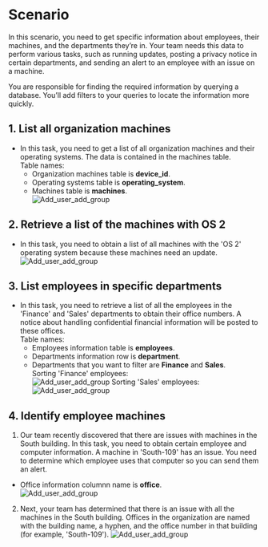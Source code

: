 # Scenario
In this scenario, you need to get specific information about employees, their machines, and the departments they’re in. Your team needs this data to perform various tasks, such as running updates, posting a privacy notice in certain departments, and sending an alert to an employee with an issue on a machine.

You are responsible for finding the required information by querying a database. You’ll add filters to your queries to locate the information more quickly.

## 1. List all organization machines
- In this task, you need to get a list of all organization machines and their operating systems. The data is contained in the machines table.<br>Table names:
  - Organization machines table  is **device_id**.
  - Operating systems table  is **operating_system**.
  - Machines table  is **machines**.<br>
![Add_user_add_group](link)

## 2. Retrieve a list of the machines with OS 2
- In this task, you need to obtain a list of all machines with the 'OS 2' operating system because these machines need an update.
![Add_user_add_group](link)

## 3. List employees in specific departments
- In this task, you need to retrieve a list of all the employees in the 'Finance' and 'Sales' departments to obtain their office numbers. A notice about handling confidential financial information will be posted to these offices.<br>Table names:
  - Employees information table is **employees**.
  - Departments information row is **department**.
  - Departments that you want to filter are **Finance** and **Sales**.<br>
Sorting 'Finance' employees:<br>
![Add_user_add_group](link)
Sorting 'Sales' employees:<br>
![Add_user_add_group](link)

## 4. Identify employee machines
1. Our team recently discovered that there are issues with machines in the South building. In this task, you need to obtain certain employee and computer information. A machine in 'South-109' has an issue. You need to determine which employee uses that computer so you can send them an alert.
  - Office information columnn name is **office**.<br>
![Add_user_add_group](link)<br>

2. Next, your team has determined that there is an issue with all the machines in the South building. Offices in the organization are named with the building name, a hyphen, and the office number in that building (for example, 'South-109').
![Add_user_add_group](link)<br>
